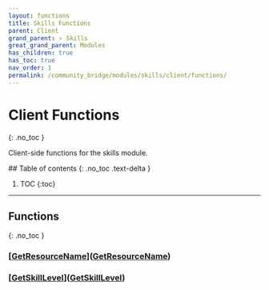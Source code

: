 ```yaml
---
layout: functions
title: Skills Functions
parent: Client
grand_parent: ⭐ Skills
great_grand_parent: Modules
has_children: true
has_toc: true
nav_order: 1
permalink: /community_bridge/modules/skills/client/functions/
---
```


# Client Functions
{: .no_toc }

Client-side functions for the skills module.

<div class="toc-container">## Table of contents
{: .no_toc .text-delta }

1. TOC
{:toc}</div>

---
## Functions
{: .no_toc }


### [[GetResourceName](GetResourceName/)]([GetResourceName](GetResourceName))

### [[GetSkillLevel](GetSkillLevel/)]([GetSkillLevel](GetSkillLevel))




